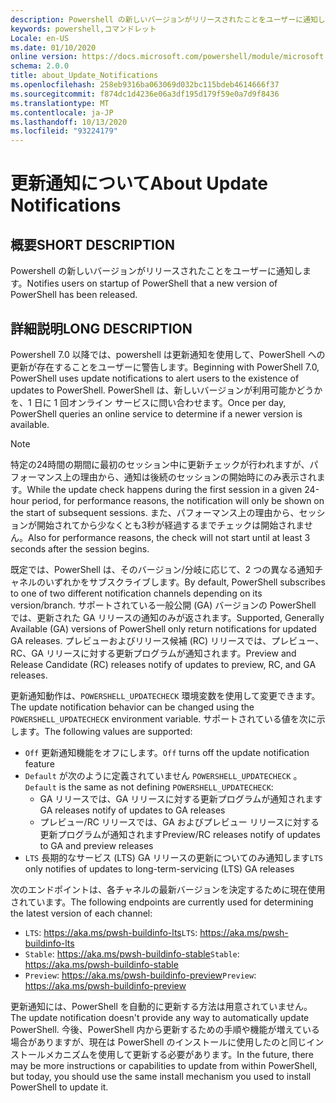 ```yaml
---
description: Powershell の新しいバージョンがリリースされたことをユーザーに通知します。
keywords: powershell,コマンドレット
Locale: en-US
ms.date: 01/10/2020
online version: https://docs.microsoft.com/powershell/module/microsoft.powershell.core/about/about_update_notifications?view=powershell-7.1&WT.mc_id=ps-gethelp
schema: 2.0.0
title: about_Update_Notifications
ms.openlocfilehash: 258eb9316ba063069d032bc115bdeb4614666f37
ms.sourcegitcommit: f874dc1d4236e06a3df195d179f59e0a7d9f8436
ms.translationtype: MT
ms.contentlocale: ja-JP
ms.lasthandoff: 10/13/2020
ms.locfileid: "93224179"
---
```

# <a name="about-update-notifications"></a><span data-ttu-id="2caf1-104">更新通知について</span><span class="sxs-lookup"><span data-stu-id="2caf1-104">About Update Notifications</span></span>

## <a name="short-description"></a><span data-ttu-id="2caf1-105">概要</span><span class="sxs-lookup"><span data-stu-id="2caf1-105">SHORT DESCRIPTION</span></span>

<span data-ttu-id="2caf1-106">Powershell の新しいバージョンがリリースされたことをユーザーに通知します。</span><span class="sxs-lookup"><span data-stu-id="2caf1-106">Notifies users on startup of PowerShell that a new version of PowerShell has been released.</span></span>

## <a name="long-description"></a><span data-ttu-id="2caf1-107">詳細説明</span><span class="sxs-lookup"><span data-stu-id="2caf1-107">LONG DESCRIPTION</span></span>

<span data-ttu-id="2caf1-108">Powershell 7.0 以降では、powershell は更新通知を使用して、PowerShell への更新が存在することをユーザーに警告します。</span><span class="sxs-lookup"><span data-stu-id="2caf1-108">Beginning with PowerShell 7.0, PowerShell uses update notifications to alert users to the existence of updates to PowerShell.</span></span> <span data-ttu-id="2caf1-109">PowerShell は、新しいバージョンが利用可能かどうかを、1 日に 1 回オンライン サービスに問い合わせます。</span><span class="sxs-lookup"><span data-stu-id="2caf1-109">Once per day, PowerShell queries an online service to determine if a newer version is available.</span></span>

> [!NOTE]
> <span data-ttu-id="2caf1-110">特定の24時間の期間に最初のセッション中に更新チェックが行われますが、パフォーマンス上の理由から、通知は後続のセッションの開始時にのみ表示されます。</span><span class="sxs-lookup"><span data-stu-id="2caf1-110">While the update check happens during the first session in a given 24-hour period, for performance reasons, the notification will only be shown on the start of subsequent sessions.</span></span> <span data-ttu-id="2caf1-111">また、パフォーマンス上の理由から、セッションが開始されてから少なくとも3秒が経過するまでチェックは開始されません。</span><span class="sxs-lookup"><span data-stu-id="2caf1-111">Also for performance reasons, the check will not start until at least 3 seconds after the session begins.</span></span>

<span data-ttu-id="2caf1-112">既定では、PowerShell は、そのバージョン/分岐に応じて、2 つの異なる通知チャネルのいずれかをサブスクライブします。</span><span class="sxs-lookup"><span data-stu-id="2caf1-112">By default, PowerShell subscribes to one of two different notification channels depending on its version/branch.</span></span> <span data-ttu-id="2caf1-113">サポートされている一般公開 (GA) バージョンの PowerShell では、更新された GA リリースの通知のみが返されます。</span><span class="sxs-lookup"><span data-stu-id="2caf1-113">Supported, Generally Available (GA) versions of PowerShell only return notifications for updated GA releases.</span></span> <span data-ttu-id="2caf1-114">プレビューおよびリリース候補 (RC) リリースでは、プレビュー、RC、GA リリースに対する更新プログラムが通知されます。</span><span class="sxs-lookup"><span data-stu-id="2caf1-114">Preview and Release Candidate (RC) releases notify of updates to preview, RC, and GA releases.</span></span>

<span data-ttu-id="2caf1-115">更新通知動作は、`POWERSHELL_UPDATECHECK` 環境変数を使用して変更できます。</span><span class="sxs-lookup"><span data-stu-id="2caf1-115">The update notification behavior can be changed using the `POWERSHELL_UPDATECHECK` environment variable.</span></span> <span data-ttu-id="2caf1-116">サポートされている値を次に示します。</span><span class="sxs-lookup"><span data-stu-id="2caf1-116">The following values are supported:</span></span>

- <span data-ttu-id="2caf1-117">`Off` 更新通知機能をオフにします。</span><span class="sxs-lookup"><span data-stu-id="2caf1-117">`Off` turns off the update notification feature</span></span>
- <span data-ttu-id="2caf1-118">`Default` が次のように定義されていません `POWERSHELL_UPDATECHECK` 。</span><span class="sxs-lookup"><span data-stu-id="2caf1-118">`Default` is the same as not defining `POWERSHELL_UPDATECHECK`:</span></span>
  - <span data-ttu-id="2caf1-119">GA リリースでは、GA リリースに対する更新プログラムが通知されます</span><span class="sxs-lookup"><span data-stu-id="2caf1-119">GA releases notify of updates to GA releases</span></span>
  - <span data-ttu-id="2caf1-120">プレビュー/RC リリースでは、GA およびプレビュー リリースに対する更新プログラムが通知されます</span><span class="sxs-lookup"><span data-stu-id="2caf1-120">Preview/RC releases notify of updates to GA and preview releases</span></span>
- <span data-ttu-id="2caf1-121">`LTS` 長期的なサービス (LTS) GA リリースの更新についてのみ通知します</span><span class="sxs-lookup"><span data-stu-id="2caf1-121">`LTS` only notifies of updates to long-term-servicing (LTS) GA releases</span></span>

<span data-ttu-id="2caf1-122">次のエンドポイントは、各チャネルの最新バージョンを決定するために現在使用されています。</span><span class="sxs-lookup"><span data-stu-id="2caf1-122">The following endpoints are currently used for determining the latest version of each channel:</span></span>

- <span data-ttu-id="2caf1-123">`LTS`: https://aka.ms/pwsh-buildinfo-lts</span><span class="sxs-lookup"><span data-stu-id="2caf1-123">`LTS`: https://aka.ms/pwsh-buildinfo-lts</span></span>
- <span data-ttu-id="2caf1-124">`Stable`: https://aka.ms/pwsh-buildinfo-stable</span><span class="sxs-lookup"><span data-stu-id="2caf1-124">`Stable`: https://aka.ms/pwsh-buildinfo-stable</span></span>
- <span data-ttu-id="2caf1-125">`Preview`: https://aka.ms/pwsh-buildinfo-preview</span><span class="sxs-lookup"><span data-stu-id="2caf1-125">`Preview`: https://aka.ms/pwsh-buildinfo-preview</span></span>

<span data-ttu-id="2caf1-126">更新通知には、PowerShell を自動的に更新する方法は用意されていません。</span><span class="sxs-lookup"><span data-stu-id="2caf1-126">The update notification doesn't provide any way to automatically update PowerShell.</span></span> <span data-ttu-id="2caf1-127">今後、PowerShell 内から更新するための手順や機能が増えている場合がありますが、現在は PowerShell のインストールに使用したのと同じインストールメカニズムを使用して更新する必要があります。</span><span class="sxs-lookup"><span data-stu-id="2caf1-127">In the future, there may be more instructions or capabilities to update from within PowerShell, but today, you should use the same install mechanism you used to install PowerShell to update it.</span></span>

